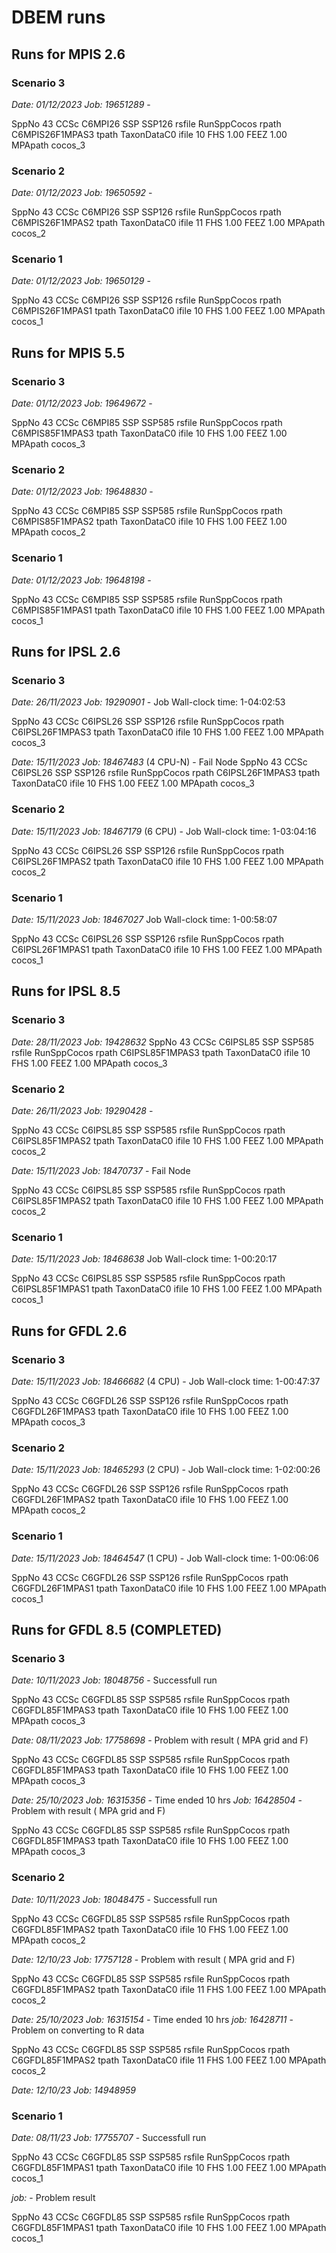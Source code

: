 # DBEM runs

## Runs for MPIS 2.6

### Scenario 3
*Date: 01/12/2023*
*Job: 19651289* - 

 SppNo           43
 CCSc C6MPI26
 SSP SSP126
 rsfile RunSppCocos
 rpath C6MPIS26F1MPAS3
 tpath TaxonDataC0
 ifile 10
 FHS    1.00
 FEEZ    1.00
 MPApath cocos_3

### Scenario 2
*Date: 01/12/2023*
*Job: 19650592* - 

 SppNo           43
 CCSc C6MPI26
 SSP SSP126
 rsfile RunSppCocos
 rpath C6MPIS26F1MPAS2
 tpath TaxonDataC0
 ifile 11
 FHS    1.00
 FEEZ    1.00
 MPApath cocos_2

### Scenario 1
*Date: 01/12/2023*
*Job: 19650129* - 

 SppNo           43
 CCSc C6MPI26
 SSP SSP126
 rsfile RunSppCocos
 rpath C6MPIS26F1MPAS1
 tpath TaxonDataC0
 ifile 10
 FHS    1.00
 FEEZ    1.00
 MPApath cocos_1

## Runs for MPIS 5.5
### Scenario 3
*Date: 01/12/2023*
*Job: 19649672* - 

 SppNo           43
 CCSc C6MPI85
 SSP SSP585
 rsfile RunSppCocos
 rpath C6MPIS85F1MPAS3
 tpath TaxonDataC0
 ifile 10
 FHS    1.00
 FEEZ    1.00
 MPApath cocos_3

### Scenario 2
*Date: 01/12/2023*
*Job: 19648830* - 

SppNo           43
 CCSc C6MPI85
 SSP SSP585
 rsfile RunSppCocos
 rpath C6MPIS85F1MPAS2
 tpath TaxonDataC0
 ifile 10
 FHS    1.00
 FEEZ    1.00
 MPApath cocos_2

### Scenario 1

*Date: 01/12/2023*
*Job: 19648198* - 

 SppNo           43
 CCSc C6MPI85
 SSP SSP585
 rsfile RunSppCocos
 rpath C6MPIS85F1MPAS1
 tpath TaxonDataC0
 ifile 10
 FHS    1.00
 FEEZ    1.00
 MPApath cocos_1

## Runs for IPSL 2.6

### Scenario 3
*Date: 26/11/2023*
*Job: 19290901* - Job Wall-clock time: 1-04:02:53

  SppNo           43
 CCSc C6IPSL26
 SSP SSP126
 rsfile RunSppCocos
 rpath C6IPSL26F1MPAS3
 tpath TaxonDataC0
 ifile 10
 FHS    1.00
 FEEZ    1.00
 MPApath cocos_3

*Date: 15/11/2023*
*Job: 18467483* (4 CPU-N) - Fail Node
 SppNo           43
 CCSc C6IPSL26
 SSP SSP126
 rsfile RunSppCocos
 rpath C6IPSL26F1MPAS3
 tpath TaxonDataC0
 ifile 10
 FHS    1.00
 FEEZ    1.00
 MPApath cocos_3

### Scenario 2
*Date: 15/11/2023*
*Job: 18467179* (6 CPU) - Job Wall-clock time: 1-03:04:16

 SppNo           43
 CCSc C6IPSL26
 SSP SSP126
 rsfile RunSppCocos
 rpath C6IPSL26F1MPAS2
 tpath TaxonDataC0
 ifile 10
 FHS    1.00
 FEEZ    1.00
 MPApath cocos_2

### Scenario 1
*Date: 15/11/2023*
*Job: 18467027* Job Wall-clock time: 1-00:58:07

 SppNo           43
 CCSc C6IPSL26
 SSP SSP126
 rsfile RunSppCocos
 rpath C6IPSL26F1MPAS1
 tpath TaxonDataC0
 ifile 10
 FHS    1.00
 FEEZ    1.00
 MPApath cocos_1


## Runs for IPSL 8.5

### Scenario 3

*Date: 28/11/2023*
*Job: 19428632* 
SppNo           43
 CCSc C6IPSL85
 SSP SSP585
 rsfile	RunSppCocos
 rpath C6IPSL85F1MPAS3
 tpath TaxonDataC0
 ifile 10
 FHS    1.00
 FEEZ    1.00
 MPApath cocos_3


 
### Scenario 2

*Date: 26/11/2023*
*Job: 19290428* - 

SppNo           43
 CCSc C6IPSL85
 SSP SSP585
 rsfile RunSppCocos
 rpath C6IPSL85F1MPAS2
 tpath TaxonDataC0
 ifile 10
 FHS    1.00
 FEEZ    1.00
 MPApath cocos_2


*Date: 15/11/2023*
*Job: 18470737* - Fail Node

SppNo           43
 CCSc C6IPSL85
 SSP SSP585
 rsfile RunSppCocos
 rpath C6IPSL85F1MPAS2
 tpath TaxonDataC0
 ifile 10
 FHS    1.00
 FEEZ    1.00
 MPApath cocos_2


### Scenario 1

*Date: 15/11/2023*
*Job: 18468638* Job Wall-clock time: 1-00:20:17

SppNo           43
 CCSc C6IPSL85
 SSP SSP585
 rsfile RunSppCocos
 rpath C6IPSL85F1MPAS1
 tpath TaxonDataC0
 ifile 10
 FHS    1.00
 FEEZ    1.00
 MPApath cocos_1

## Runs for GFDL 2.6

### Scenario 3
*Date: 15/11/2023*
*Job: 18466682* (4 CPU) - Job Wall-clock time: 1-00:47:37

SppNo           43
 CCSc C6GFDL26
 SSP SSP126
 rsfile RunSppCocos
 rpath C6GFDL26F1MPAS3
 tpath TaxonDataC0
 ifile 10
 FHS    1.00
 FEEZ    1.00
 MPApath cocos_3


### Scenario 2
*Date: 15/11/2023*
*Job: 18465293* (2 CPU) - Job Wall-clock time: 1-02:00:26

 SppNo           43
 CCSc C6GFDL26
 SSP SSP126
 rsfile RunSppCocos
 rpath C6GFDL26F1MPAS2
 tpath TaxonDataC0
 ifile 10
 FHS    1.00
 FEEZ    1.00
 MPApath cocos_2

### Scenario 1

*Date: 15/11/2023*
*Job: 18464547* (1 CPU) - Job Wall-clock time: 1-00:06:06

 SppNo           43
 CCSc C6GFDL26
 SSP SSP126
 rsfile RunSppCocos
 rpath C6GFDL26F1MPAS1
 tpath TaxonDataC0
 ifile 10
 FHS    1.00
 FEEZ    1.00
 MPApath cocos_1

## Runs for GFDL 8.5 (COMPLETED)

### Scenario 3

*Date: 10/11/2023*
*Job: 18048756* - Successfull run

SppNo           43
 CCSc C6GFDL85
 SSP SSP585
 rsfile RunSppCocos
 rpath C6GFDL85F1MPAS3
 tpath TaxonDataC0
 ifile 10
 FHS    1.00
 FEEZ    1.00
 MPApath cocos_3


 *Date: 08/11/2023*
*Job: 17758698* - Problem with result ( MPA grid and F)

SppNo           43
 CCSc C6GFDL85
 SSP SSP585
 rsfile RunSppCocos
 rpath C6GFDL85F1MPAS3
 tpath TaxonDataC0
 ifile 10
 FHS    1.00
 FEEZ    1.00
 MPApath cocos_3


*Date: 25/10/2023*
*Job: 16315356* - Time ended 10 hrs 
*Job: 16428504* - Problem with result ( MPA grid and F)

 SppNo           43
 CCSc C6GFDL85
 SSP SSP585
 rsfile RunSppCocos
 rpath C6GFDL85F1MPAS3
 tpath TaxonDataC0
 ifile 10
 FHS    1.00
 FEEZ    1.00
 MPApath cocos_3
 
### Scenario 2

*Date: 10/11/2023*
*Job: 18048475* - Successfull run
                                               
 SppNo           43
 CCSc C6GFDL85
 SSP SSP585
 rsfile RunSppCocos
 rpath C6GFDL85F1MPAS2
 tpath TaxonDataC0
 ifile 10
 FHS    1.00
 FEEZ    1.00
 MPApath cocos_2

*Date: 12/10/23*
*Job: 17757128* - Problem with result ( MPA grid and F)

SppNo           43
 CCSc C6GFDL85
 SSP SSP585
 rsfile RunSppCocos
 rpath C6GFDL85F1MPAS2
 tpath TaxonDataC0
 ifile 11
 FHS    1.00
 FEEZ    1.00
 MPApath cocos_2

*Date: 25/10/2023*
*Job: 16315154* - Time ended 10 hrs 
*job: 16428711* - Problem on converting to R data
 
SppNo           43
 CCSc C6GFDL85
 SSP SSP585
 rsfile RunSppCocos
 rpath C6GFDL85F1MPAS2
 tpath TaxonDataC0
 ifile 11
 FHS    1.00
 FEEZ    1.00
 MPApath cocos_2
 
*Date: 12/10/23*
*Job: 14948959*

### Scenario 1

*Date: 08/11/23*
*Job: 17755707* - Successfull run

 SppNo           43
 CCSc C6GFDL85
 SSP SSP585
 rsfile RunSppCocos
 rpath C6GFDL85F1MPAS1
 tpath TaxonDataC0
 ifile 10
 FHS    1.00
 FEEZ    1.00
 MPApath cocos_1

*job:* - Problem result

SppNo           43
 CCSc C6GFDL85
 SSP SSP585
 rsfile RunSppCocos
 rpath C6GFDL85F1MPAS1
 tpath TaxonDataC0
 ifile 10
 FHS    1.00
 FEEZ    1.00
 MPApath cocos_1 
 

